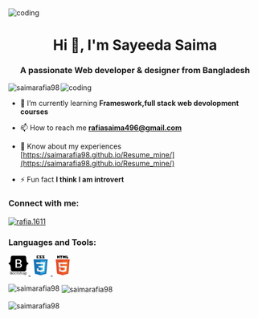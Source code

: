 <img align="center" alt="coding" width="1000" src="https://cdni.iconscout.com/illustration/premium/thumb/coding-project-1884980-1597918.png">
<h1 align="center">Hi 👋, I'm Sayeeda Saima</h1>
<h3 align="center">A passionate Web developer & designer from Bangladesh</h3>

<img align="right" alt="coding" width="400" src="https://miro.medium.com/max/960/0*VdGSN-BnfkptC63j.gif">

<p align="left"> <img src="https://komarev.com/ghpvc/?username=saimarafia98&label=Profile%20views&color=0e75b6&style=flat" alt="saimarafia98" /> </p>

- 🌱 I’m currently learning **Frameswork,full stack web devolopment courses**

- 📫 How to reach me **rafiasaima496@gmail.com**

- 📄 Know about my experiences [https://saimarafia98.github.io/Resume_mine/](https://saimarafia98.github.io/Resume_mine/)

- ⚡ Fun fact **I think I am introvert**

<h3 align="left">Connect with me:</h3>
<p align="left">
<a href="https://fb.com/rafia.1611" target="blank"><img align="center" src="https://raw.githubusercontent.com/rahuldkjain/github-profile-readme-generator/master/src/images/icons/Social/facebook.svg" alt="rafia.1611" height="30" width="40" /></a>
</p>

<h3 align="left">Languages and Tools:</h3>
<p align="left"> <a href="https://getbootstrap.com" target="_blank" rel="noreferrer"> <img src="https://raw.githubusercontent.com/devicons/devicon/master/icons/bootstrap/bootstrap-plain-wordmark.svg" alt="bootstrap" width="40" height="40"/> </a> <a href="https://www.w3schools.com/css/" target="_blank" rel="noreferrer"> <img src="https://raw.githubusercontent.com/devicons/devicon/master/icons/css3/css3-original-wordmark.svg" alt="css3" width="40" height="40"/> </a> <a href="https://www.w3.org/html/" target="_blank" rel="noreferrer"> <img src="https://raw.githubusercontent.com/devicons/devicon/master/icons/html5/html5-original-wordmark.svg" alt="html5" width="40" height="40"/> </a> </p>

<p><img align="left" src="https://github-readme-stats.vercel.app/api/top-langs?username=saimarafia98&show_icons=true&locale=en&layout=compact" alt="saimarafia98" /></p>

<p>&nbsp;<img align="center" src="https://github-readme-stats.vercel.app/api?username=saimarafia98&show_icons=true&locale=en" alt="saimarafia98" /></p>

<p><img align="center" src="https://github-readme-streak-stats.herokuapp.com/?user=saimarafia98&" alt="saimarafia98" /></p>
